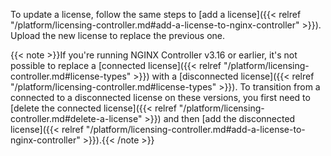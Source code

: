 To update a license, follow the same steps to [add a license]({{< relref "/platform/licensing-controller.md#add-a-license-to-nginx-controller" >}}). Upload the new license to replace the previous one.

{{< note >}}If you're running NGINX Controller v3.16 or earlier, it's not possible to replace a [connected license]({{< relref "/platform/licensing-controller.md#license-types" >}}) with a [disconnected license]({{< relref "/platform/licensing-controller.md#license-types" >}}). To transition from a connected to a disconnected license on these versions, you first need to [delete the connected license]({{< relref "/platform/licensing-controller.md#delete-a-license" >}}) and then [add the disconnected license]({{< relref "/platform/licensing-controller.md#add-a-license-to-nginx-controller" >}}).{{< /note >}}

<!-- Do not remove. Keep this code at the bottom of the include -->
<!-- DOCS-757 -->